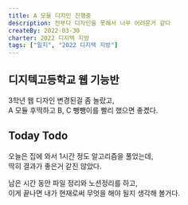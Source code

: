 ```yaml
---
title: A 모듈 디자인 진행중
description: 전부다 디자인을 못해서 너무 어려운거 같다
createBy: 2022-03-30
charter: 2022 디지텍 지방
tags: ["일지", "2022 디지텍 지방"]
---
```


## 디지텍고등학교 웹 기능반

3학년 웹 디자인 변경된걸 좀 놀랐고,  
A 모듈 후딱하고 B, C 뺑뺑이를 빨리 했으면 좋곘다.

## Today Todo

오늘은 집에 와서 1시간 정도 알고리즘을 풀었는데,  
딱히 결과가 좋은거 같진 않았다.

남은 시간 동안 파일 정리와 노션정리를 하고,  
이게 끝나면 내가 현재로써 무엇을 해야 될지 생각해 볼거다.
